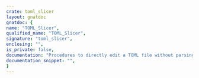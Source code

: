 ```yaml
---
crate: toml_slicer
layout: gnatdoc
gnatdoc: {
name: "TOML_Slicer",
qualified_name: "TOML_Slicer",
signature: "toml_slicer",
enclosing: "",
is_private: false,
documentation: "Procedures to directly edit a TOML file without parsing it. Heavily\nincomplete and tailored to Alire needs.",
documentation_snippet: "",
}
---
```

